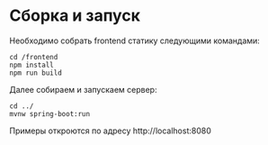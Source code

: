 # Сборка и запуск

Необходимо собрать frontend статику следующими командами:

```
cd /frontend
npm install
npm run build
```

Далее собираем и запускаем сервер:

```
cd ../
mvnw spring-boot:run
```

Примеры откроются по адресу http://localhost:8080